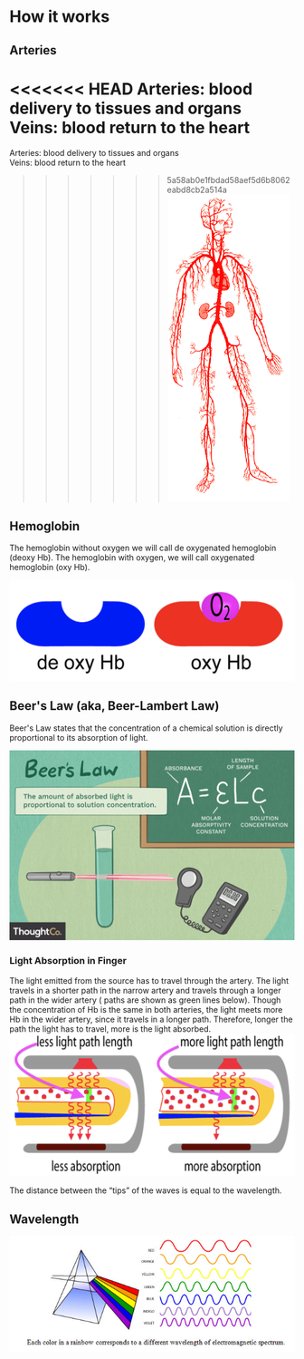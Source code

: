 # How it works

## Arteries  
<<<<<<< HEAD
Arteries: blood delivery to tissues and organs  
Veins: blood return to the heart
=======
Arteries: blood delivery to tissues and organs<br />
Veins: blood return to the heart<br />
>>>>>>> 5a58ab0e1fbdad58aef5d6b8062eabd8cb2a514a
![Arteries](img/arteries.png)

## Hemoglobin  
The hemoglobin without oxygen we will call de oxygenated hemoglobin (deoxy Hb). The hemoglobin with oxygen, we will call oxygenated hemoglobin (oxy Hb).

![Hemoglobin](img/hg.png)

## Beer's Law (aka, Beer-Lambert Law)
Beer's Law states that the concentration of a chemical solution is directly proportional to its absorption of light.

![Beers Law](img/beers-law.png)

### Light Absorption in Finger
The light emitted from the source has to travel through the artery. The light travels in a shorter path in the narrow artery and travels through a longer path in the wider artery ( paths are shown as green lines below). Though the concentration of Hb is the same in both arteries, the light meets more Hb in the wider artery, since it travels in a longer path. Therefore, longer the path the light has to travel, more is the light absorbed.
![light absorption](img/absorption.png)

The distance between the “tips” of the waves is equal to the wavelength.

## Wavelength  
![Wavelength](img/prismcolors.png)
